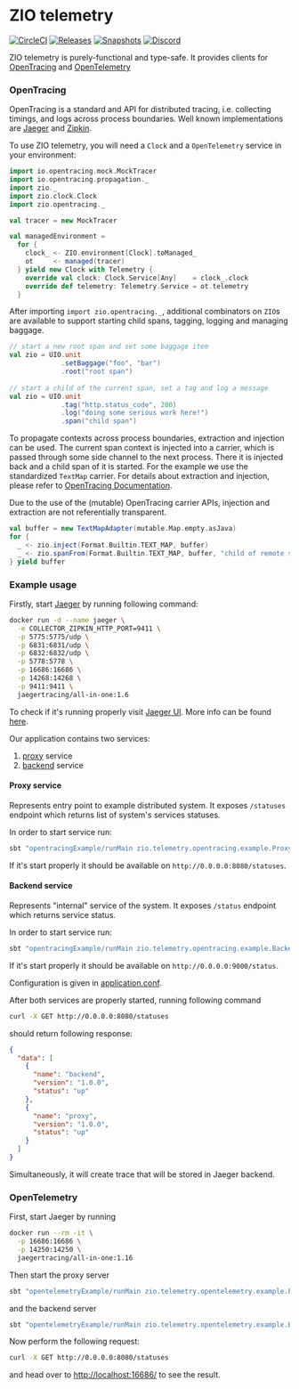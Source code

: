 # ZIO telemetry

[![CircleCI][Badge-Circle]][Link-Circle]
[![Releases][Badge-SonatypeReleases]][Link-SonatypeReleases]
[![Snapshots][Badge-SonatypeSnapshots]][Link-SonatypeSnapshots]
[![Discord][Badge-Discord]][Link-Discord]

ZIO telemetry is purely-functional and type-safe. It provides clients for [OpenTracing][open-tracing] and [OpenTelemetry][open-telemetry]

### OpenTracing

OpenTracing is a standard and API for distributed tracing, i.e. collecting timings,
and logs across process boundaries. Well known implementations are [Jaeger][jaeger]
and [Zipkin][zipkin].

To use ZIO telemetry, you will need a `Clock` and a `OpenTelemetry` service in your
environment:

```scala
import io.opentracing.mock.MockTracer
import io.opentracing.propagation._
import zio._
import zio.clock.Clock
import zio.opentracing._

val tracer = new MockTracer

val managedEnvironment = 
  for {
    clock_ <- ZIO.environment[Clock].toManaged_
    ot     <- managed(tracer)
  } yield new Clock with Telemetry {
    override val clock: Clock.Service[Any]    = clock_.clock
    override def telemetry: Telemetry.Service = ot.telemetry
  }
```

After importing `import zio.opentracing._`, additional combinators
on `ZIO`s are available to support starting child spans, tagging, logging and
managing baggage.

```scala
// start a new root span and set some baggage item
val zio = UIO.unit
             .setBaggage("foo", "bar")
             .root("root span")
          
// start a child of the current span, set a tag and log a message
val zio = UIO.unit
             .tag("http.status_code", 200)
             .log("doing some serious work here!")
             .span("child span")
```

To propagate contexts across process boundaries, extraction and injection can be
used. The current span context is injected into a carrier, which is passed
through some side channel to the next process. There it is injected back and a
child span of it is started. For the example we use the standardized `TextMap`
carrier. For details about extraction and injection, please refer to 
[OpenTracing Documentation][otr-inject-extract]. 

Due to the use of the (mutable) OpenTracing carrier APIs, injection and extraction
are not referentially transparent.

```scala
val buffer = new TextMapAdapter(mutable.Map.empty.asJava)
for {
  _ <- zio.inject(Format.Builtin.TEXT_MAP, buffer)
  _ <- zio.spanFrom(Format.Builtin.TEXT_MAP, buffer, "child of remote span")
} yield buffer
```

### Example usage

Firstly, start [Jaeger][jaeger] by running following command:
```bash
docker run -d --name jaeger \
  -e COLLECTOR_ZIPKIN_HTTP_PORT=9411 \
  -p 5775:5775/udp \
  -p 6831:6831/udp \
  -p 6832:6832/udp \
  -p 5778:5778 \
  -p 16686:16686 \
  -p 14268:14268 \
  -p 9411:9411 \
  jaegertracing/all-in-one:1.6
``` 

To check if it's running properly visit [Jaeger UI](http://localhost:16686/).
More info can be found [here][jaeger-docker].

Our application contains two services:
 1. [proxy](./modules/example/src/main/scala/zio/telemetry/example/ProxyServer.scala) service
 2. [backend](./modules/example/src/main/scala/zio/telemetry/example/BackendServer.scala) service

#### Proxy service

Represents entry point to example distributed system. It exposes `/statuses` endpoint which returns list of system's services statuses.

In order to start service run:
```bash
sbt "opentracingExample/runMain zio.telemetry.opentracing.example.ProxyServer"
```

If it's start properly it should be available on `http://0.0.0.0:8080/statuses`.


#### Backend service

Represents "internal" service of the system. It exposes `/status` endpoint which returns service status.

In order to start service run:
```bash
sbt "opentracingExample/runMain zio.telemetry.opentracing.example.BackendServer"
```

If it's start properly it should be available on `http://0.0.0.0:9000/status`.

Configuration is given in [application.conf](./modules/example/src/main/resources/application.conf).

After both services are properly started, running following command
```bash
curl -X GET http://0.0.0.0:8080/statuses
```
should return following response:
```json
{
  "data": [
    {
      "name": "backend",
      "version": "1.0.0",
      "status": "up"
    },
    {
      "name": "proxy",
      "version": "1.0.0",
      "status": "up"
    }
  ]
}
```

Simultaneously, it will create trace that will be stored in Jaeger backend.

### OpenTelemetry

First, start Jaeger by running
```bash
docker run --rm -it \
  -p 16686:16686 \
  -p 14250:14250 \
  jaegertracing/all-in-one:1.16
```

Then start the proxy server
```bash
sbt "opentelemetryExample/runMain zio.telemetry.opentelemetry.example.ProxyServer"
```
and the backend server

```bash
sbt "opentelemetryExample/runMain zio.telemetry.opentelemetry.example.BackendServer"
```
Now perform the following request:
```bash
curl -X GET http://0.0.0.0:8080/statuses
```
and head over to [http://localhost:16686/](http://localhost:16686/) to see the result.

[open-tracing]: https://opentracing.io/
[open-telemetry]: https://opentelemetry.io/
[otr-inject-extract]: https://opentracing.io/docs/overview/inject-extract/
[jaeger]: https://www.jaegertracing.io
[zipkin]: https://www.zipkin.io
[jaeger-docker]: https://www.jaegertracing.io/docs/1.6/getting-started/#all-in-one-docker-image
[Badge-Circle]: https://circleci.com/gh/zio/zio-telemetry/tree/master.svg?style=svg
[Badge-Discord]: https://img.shields.io/discord/629491597070827530?logo=discord 
[Badge-SonatypeReleases]: https://img.shields.io/nexus/r/https/oss.sonatype.org/dev.zio/zio-telemetry_2.12.svg "Sonatype Releases"
[Badge-SonatypeSnapshots]: https://img.shields.io/nexus/s/https/oss.sonatype.org/dev.zio/zio-telemetry_2.12.svg "Sonatype Snapshots"
[Link-Discord]: https://discord.gg/2ccFBr4
[Link-Circle]: https://circleci.com/gh/zio/zio-telemetry/tree/master
[Link-SonatypeReleases]: https://oss.sonatype.org/content/repositories/releases/dev/zio/zio-telemetry_2.12/ "Sonatype Releases"
[Link-SonatypeSnapshots]: https://oss.sonatype.org/content/repositories/snapshots/dev/zio/zio-telemetry_2.12/ "Sonatype Snapshots"
